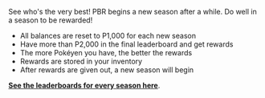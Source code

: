 See who's the very best! PBR begins a new season after a while. Do well in a season to be rewarded!

* All balances are reset to P1,000 for each new season
* Have more than P2,000 in the final leaderboard and get rewards
* The more Pokéyen you have, the better the rewards
* Rewards are stored in your inventory
* After rewards are given out, a new season will begin

[**See the leaderboards for every season here**](https://twitchplayspokemon.tv/leaderboard).

